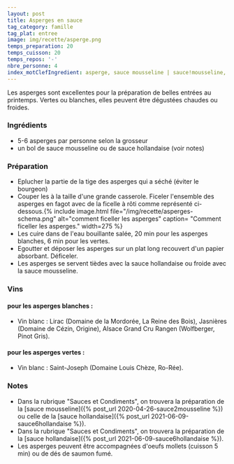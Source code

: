 ```yaml
---
layout: post
title: Asperges en sauce
tag_category: famille
tag_plat: entree
image: img/recette/asperge.png
temps_preparation: 20
temps_cuisson: 20
temps_repos: '-'
nbre_personne: 4
index_motClefIngredient: asperge, sauce mousseline | sauce!mousseline, sauce hollandaise | sauce!hollandaise
---
```

Les asperges sont excellentes pour la préparation de belles entrées au printemps. Vertes ou blanches, elles peuvent être dégustées chaudes ou froides.

### Ingrédients
* 5-6 asperges par personne selon la grosseur
* un bol de sauce mousseline ou de sauce hollandaise (voir notes)

### Préparation
* Eplucher la partie de la tige des asperges qui a séché (éviter le bourgeon)
* Couper les à la taille d'une grande casserole. Ficeler l'ensemble des asperges en fagot avec de la ficelle à rôti comme représenté ci-dessous.{% include image.html file="/img/recette/asperges-schema.png" alt="comment ficeller les asperges" caption= "Comment ficeller les asperges." width=275 %}
* Les cuire dans de l'eau bouillante salée, 20 min pour les asperges blanches, 6 min pour les vertes.
* Egoutter et déposer les asperges sur un plat long recouvert d'un papier absorbant. Déficeler.
* Les asperges se servent tièdes avec la sauce hollandaise ou froide avec la sauce mousseline.

### Vins
#### pour les asperges blanches :
* Vin blanc : Lirac (Domaine de la Mordorée, La Reine des Bois), Jasnières (Domaine de Cézin, Origine), Alsace Grand Cru Rangen (Wolfberger, Pinot Gris).

#### pour les asperges vertes :
* Vin blanc : Saint-Joseph (Domaine Louis Chèze, Ro-Rée).

### Notes
* Dans la rubrique "Sauces et Condiments", on trouvera la préparation de la [sauce mousseline]({% post_url 2020-04-26-sauce2mousseline %}) ou celle de la [sauce hollandaise]({% post_url 2021-06-09-sauce6hollandaise %}).
* Dans la rubrique "Sauces et Condiments", on trouvera la préparation de la [sauce hollandaise]({% post_url 2021-06-09-sauce6hollandaise %}).
* Les asperges peuvent être accompagnées d'oeufs mollets (cuisson 5 min) ou de dés de saumon fumé.
